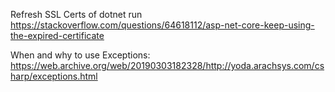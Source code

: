 Refresh SSL Certs of dotnet run
https://stackoverflow.com/questions/64618112/asp-net-core-keep-using-the-expired-certificate


When and why to use Exceptions:
https://web.archive.org/web/20190303182328/http://yoda.arachsys.com/csharp/exceptions.html
